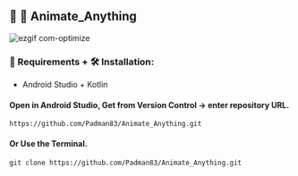 ## 🤖 📱 Animate_Anything

![ezgif com-optimize](https://user-images.githubusercontent.com/45048950/90661263-8ea01f00-e279-11ea-858d-ecb217c9d658.gif)

### 🧰 Requirements + 🛠️ Installation:

* Android Studio + Kotlin

#### Open in Android Studio, Get from Version Control -> enter repository URL.

```
https://github.com/Padman83/Animate_Anything.git
```

#### Or Use the Terminal.

```
git clone https://github.com/Padman83/Animate_Anything.git
